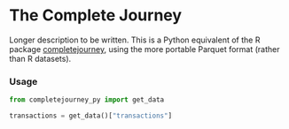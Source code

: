 # The Complete Journey

Longer description to be written. This is a Python equivalent of the R package [completejourney](https://github.com/bradleyboehmke/completejourney), using the more portable Parquet format (rather than R datasets).

### Usage

```python
from completejourney_py import get_data

transactions = get_data()["transactions"]
```
